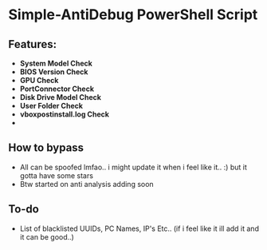 # Simple-AntiDebug PowerShell Script

## Features:
- **System Model Check**
- **BIOS Version Check**
- **GPU Check**
- **PortConnector Check**
- **Disk Drive Model Check**
- **User Folder Check**
- **vboxpostinstall.log Check**
- 
## How to bypass
- All can be spoofed lmfao.. i might update it when i feel like it.. :) but it gotta have some stars
- Btw started on anti analysis adding soon


## To-do
- List of blacklisted UUIDs, PC Names, IP's Etc.. (if i feel like it ill add it and it can be good..)
